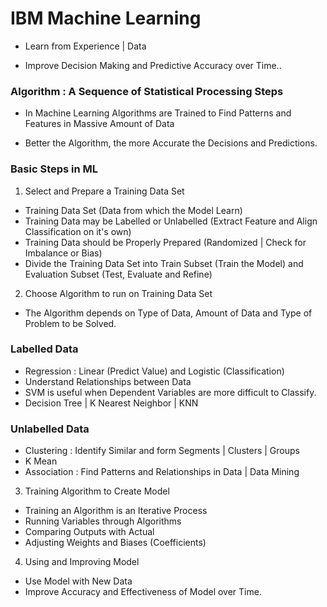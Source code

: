 # IBM Machine Learning

- Learn from Experience | Data 

- Improve Decision Making and Predictive Accuracy over Time..

### Algorithm : A Sequence of Statistical Processing Steps

- In Machine Learning Algorithms are Trained to Find Patterns and Features in Massive Amount of Data 

- Better the Algorithm, the more Accurate the Decisions and Predictions.


### Basic Steps in ML

1. Select and Prepare a Training Data Set 
- Training Data Set (Data from which the Model Learn)
- Training Data may be Labelled or Unlabelled (Extract Feature and Align Classification on it's own)
- Training Data should be Properly Prepared (Randomized | Check for Imbalance or Bias)
- Divide the Training Data Set into Train Subset (Train the Model) and Evaluation Subset (Test, Evaluate and Refine)

2. Choose Algorithm to run on Training Data Set 
- The Algorithm depends on Type of Data, Amount of Data and Type of Problem to be Solved.
### Labelled Data 
- Regression : Linear (Predict Value) and Logistic (Classification) 
- Understand Relationships between Data 
- SVM is useful when Dependent Variables are more difficult to Classify.
- Decision Tree | K Nearest Neighbor | KNN

### Unlabelled Data 
- Clustering : Identify Similar and form Segments | Clusters | Groups 
- K Mean 
- Association : Find Patterns and Relationships in Data | Data Mining

3. Training Algorithm to Create Model
- Training an Algorithm is an Iterative Process 
- Running Variables through Algorithms
- Comparing Outputs with Actual 
- Adjusting Weights and Biases (Coefficients)

4. Using and Improving Model
- Use Model with New Data 
- Improve Accuracy and Effectiveness of Model over Time.

